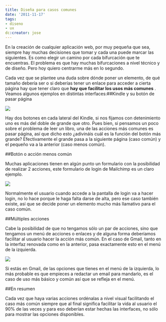 ```yaml
---
title: Diseña para casos comunes
date: '2011-11-17'
tags:
- diseno
- ux
dc:creator: jose
---
```


En la creación de cualquier aplicación web, por muy pequeña que sea, siempre hay muchas decisiones que tomar y cada una puede marcar las siguientes. Es como elegir un camino por cada bifurcación que te encuentras. El problema es que hay muchas bifurcaciones a nivel técnico y de diseño. Pero hoy quiero centrarme más en lo segundo.

Cada vez que se plantee una duda sobre dónde poner un elemento, de qué tamaño debería ser o si deberías tener un enlace para acceder a cierta página hay que tener claro que 
**hay que facilitar los usos más comunes**
. Veamos algunos ejemplos en distintas interfaces:##Kindle y su botón de pasar página


![](http://blog.diacode.com/wp-content/uploads/2011/11/kindle.jpg)


Hay dos botones en cada lateral del Kindle, si nos fijamos con detenimiento uno es más del doble de grande que otro. Pues bien, si pensamos un poco sobre el problema de leer un libro, una de las acciones más comunes es pasar página, así que dicho esto ¿adivináis cuál es la función del botón más grande? Efectivamente el grande pasa a la siguiente página (caso común) y el pequeño va a la anterior (caso menos común).

<!--more-->


##Botón o acción menos común

Muchas aplicaciones tienen en algún punto un formulario con la posibilidad de realizar 2 acciones, este formulario de login de Mailchimp es un claro ejemplo.


![](http://blog.diacode.com/wp-content/uploads/2011/11/login_mailchimp.png)

Normalmente el usuario cuando accede a la pantalla de login va a hacer login, no lo hace porque le haga falta darse de alta, pero ese caso también existe, así que se decide poner un elemento mucho más llamativo para el caso común.


##Múltiples acciones


Cabe la posibilidad de que no tengamos sólo un par de acciones, sino que tengamos un menú de acciones o enlaces y de alguna forma deberíamos facilitar al usuario hacer la acción más común. En el caso de Gmail, tanto en la interfaz renovada como en la anterior, pasa exactamente esto en el menú de la izquierda.


![](http://blog.diacode.com/wp-content/uploads/2011/11/gmail_new.png)


Si estás en Gmail, de las opciones que tienes en el menú de la izquierda, lo más probable es que empieces a redactar un email para mandarlo, es el caso de uso más básico y común así que se refleja en el menú.




##En resumen


Cada vez que haya varias acciones ordénalas a nivel visual facilitando el caso más común siempre que al final significa facilitar la vida al usuario el 90% de las veces y para eso deberían estar hechas las interfaces, no sólo para mostrar las opciones disponibles.
